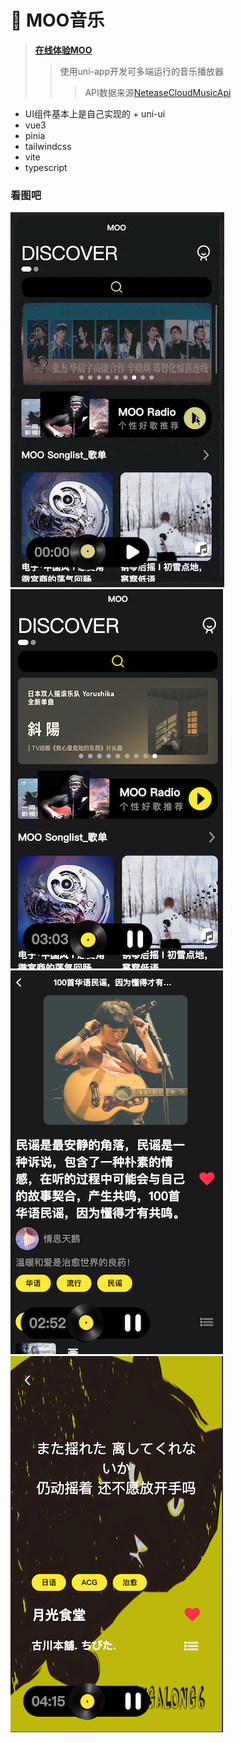 # 🎵 MOO音乐 

> **[在线体验MOO](https://moo.osrc.app/)**
>>使用uni-app开发可多端运行的音乐播放器
>>>API数据来源[NeteaseCloudMusicApi](https://github.com/Binaryify/NeteaseCloudMusicApi)


- UI组件基本上是自己实现的 + uni-ui
- vue3
- pinia
- tailwindcss
- vite
- typescript


### 看图吧
![playgif](./src/static/play.gif)
![home](./src/static/home.png)
![playlist](./src/static/playlist.png)
![play](./src/static/play.png)